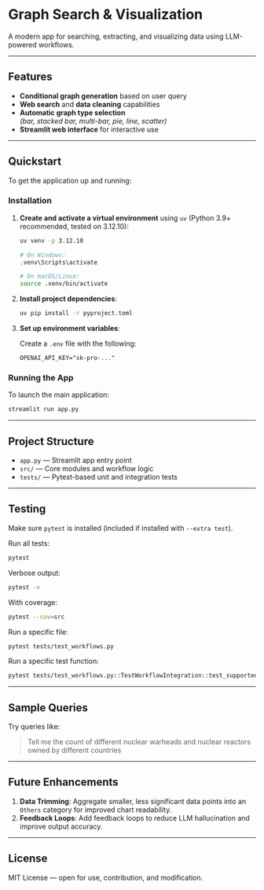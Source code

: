 # Graph Search & Visualization

A modern app for searching, extracting, and visualizing data using LLM-powered workflows.

---

## Features

- **Conditional graph generation** based on user query  
- **Web search** and **data cleaning** capabilities  
- **Automatic graph type selection**  
  *(bar, stacked bar, multi-bar, pie, line, scatter)*  
- **Streamlit web interface** for interactive use  

---

## Quickstart

To get the application up and running:

### Installation

1. **Create and activate a virtual environment** using `uv` (Python 3.9+ recommended, tested on 3.12.10):

   ```bash
   uv venv -p 3.12.10

   # On Windows:
   .venv\Scripts\activate

   # On macOS/Linux:
   source .venv/bin/activate
   ```

2. **Install project dependencies**:

   ```bash
   uv pip install -r pyproject.toml
   ```

3. **Set up environment variables**:

   Create a `.env` file with the following:

   ```env
   OPENAI_API_KEY="sk-pro-..."
   ```

### Running the App

To launch the main application:

```bash
streamlit run app.py
```

---

## Project Structure

- `app.py` — Streamlit app entry point  
- `src/` — Core modules and workflow logic  
- `tests/` — Pytest-based unit and integration tests  

---

## Testing

Make sure `pytest` is installed (included if installed with `--extra test`).

Run all tests:

```bash
pytest
```

Verbose output:

```bash
pytest -v
```

With coverage:

```bash
pytest --cov=src
```

Run a specific file:

```bash
pytest tests/test_workflows.py
```

Run a specific test function:

```bash
pytest tests/test_workflows.py::TestWorkflowIntegration::test_supported_graph_types -v
```

---

## Sample Queries

Try queries like:

> Tell me the count of different nuclear warheads and nuclear reactors owned by different countries

---

## Future Enhancements

1. **Data Trimming**: Aggregate smaller, less significant data points into an `Others` category for improved chart readability.  
2. **Feedback Loops**: Add feedback loops to reduce LLM hallucination and improve output accuracy.  

---

## License

MIT License — open for use, contribution, and modification.
